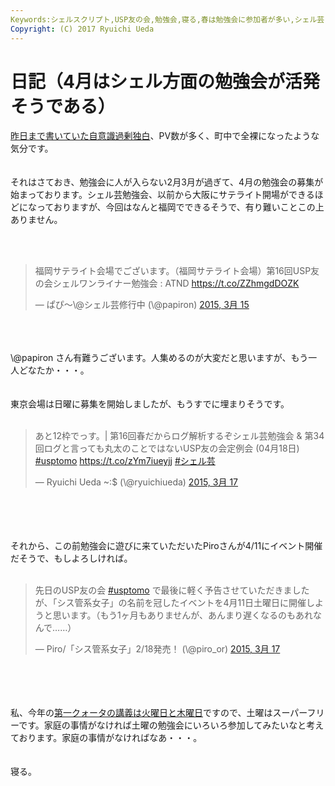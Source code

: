 ```yaml
---
Keywords:シェルスクリプト,USP友の会,勉強会,寝る,春は勉強会に参加者が多い,シェル芸
Copyright: (C) 2017 Ryuichi Ueda
---
```

# 日記（4月はシェル方面の勉強会が活発そうである）
<a href="http://blog.ueda.asia/?p=5337" title="確率ロボティクス復刊。ドサクサに紛れて昔話">昨日まで書いていた自意識過剰独白</a>、PV数が多く、町中で全裸になったような気分です。<br />
<br />
<br />
それはさておき、勉強会に人が入らない2月3月が過ぎて、4月の勉強会の募集が始まっております。シェル芸勉強会、以前から大阪にサテライト開場ができるほどになっておりますが、今回はなんと福岡でできるそうで、有り難いことこの上ありません。<br />
<br />
<!--more--><br />
<blockquote class="twitter-tweet" lang="ja"><p>福岡サテライト会場でございます。（福岡サテライト会場）第16回USP友の会シェルワンライナー勉強会 : ATND <a href="https://t.co/ZZhmgdDOZK">https://t.co/ZZhmgdDOZK</a></p>&mdash; ぱぴ〜\@シェル芸修行中 (\@papiron) <a href="https://twitter.com/papiron/status/577006894331469824">2015, 3月 15</a></blockquote><br />
<script async src="//platform.twitter.com/widgets.js" charset="utf-8"></script><br />
<br />
‏\@papiron さん有難うございます。人集めるのが大変だと思いますが、もう一人どなたか・・・。<br />
<br />
<br />
東京会場は日曜に募集を開始しましたが、もうすでに埋まりそうです。<br />
<br />
<blockquote class="twitter-tweet" lang="ja"><p>あと12枠でっす。| 第16回春だからログ解析するぞシェル芸勉強会 &amp; 第34回ログと言っても丸太のことではないUSP友の会定例会 (04月18日) <a href="https://twitter.com/hashtag/usptomo?src=hash">#usptomo</a> <a href="https://t.co/zYm7iueyjj">https://t.co/zYm7iueyjj</a> <a href="https://twitter.com/hashtag/%E3%82%B7%E3%82%A7%E3%83%AB%E8%8A%B8?src=hash">#シェル芸</a></p>&mdash; Ryuichi Ueda ~:$ (\@ryuichiueda) <a href="https://twitter.com/ryuichiueda/status/577818485226532864">2015, 3月 17</a></blockquote><br />
<script async src="//platform.twitter.com/widgets.js" charset="utf-8"></script><br />
<br />
<br />
それから、この前勉強会に遊びに来ていただいたPiroさんが4/11にイベント開催だそうで、もしよろしければ。<br />
<br />
<blockquote class="twitter-tweet" lang="ja"><p>先日のUSP友の会 <a href="https://twitter.com/hashtag/usptomo?src=hash">#usptomo</a> で最後に軽く予告させていただきましたが、「シス管系女子」の名前を冠したイベントを4月11日土曜日に開催しようと思います。（もう1ヶ月もありませんが、あんまり遅くなるのもあれなんで……）</p>&mdash; Piro/「シス管系女子」2/18発売！ (\@piro_or) <a href="https://twitter.com/piro_or/status/577774062627246081">2015, 3月 17</a></blockquote><br />
<script async src="//platform.twitter.com/widgets.js" charset="utf-8"></script><br />
<br />
<br />
私、今年の<a href="http://aiit.ac.jp/admission/pdf/scholarship/h27_aiitbank_jikanwari.pdf">第一クォータの講義は火曜日と木曜日</a>ですので、土曜はスーパーフリーです。家庭の事情がなければ土曜の勉強会にいろいろ参加してみたいなと考えております。家庭の事情がなければなあ・・・。<br />
<br />
<br />
寝る。
